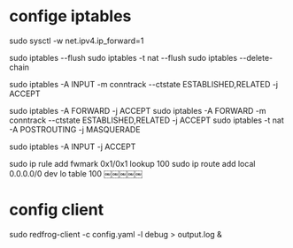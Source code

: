# confige iptables
sudo sysctl -w net.ipv4.ip_forward=1

sudo iptables --flush
sudo iptables -t nat --flush
sudo iptables --delete-chain

sudo iptables -A INPUT -m conntrack --ctstate ESTABLISHED,RELATED -j ACCEPT

sudo iptables -A FORWARD -j ACCEPT
sudo iptables -A FORWARD -m conntrack --ctstate ESTABLISHED,RELATED -j ACCEPT
sudo iptables -t nat -A POSTROUTING  -j MASQUERADE

sudo iptables -A INPUT -j ACCEPT

sudo ip rule add fwmark 0x1/0x1 lookup 100
sudo ip route add local 0.0.0.0/0 dev lo table 100
￼￼￼￼￼
# config client
sudo redfrog-client -c config.yaml -l debug > output.log &
